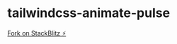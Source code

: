 # tailwindcss-animate-pulse

[Fork on StackBlitz ⚡️](https://stackblitz.com/edit/tailwindcss-animate-pulse?file=index.js)

